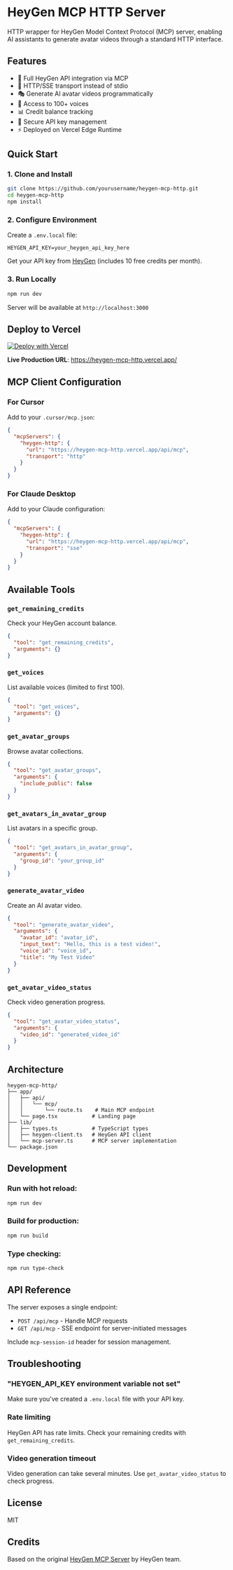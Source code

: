 # HeyGen MCP HTTP Server

HTTP wrapper for HeyGen Model Context Protocol (MCP) server, enabling AI assistants to generate avatar videos through a standard HTTP interface.

## Features

- 🚀 Full HeyGen API integration via MCP
- 🔄 HTTP/SSE transport instead of stdio
- 🎭 Generate AI avatar videos programmatically
- 🎤 Access to 100+ voices
- 📊 Credit balance tracking
- 🔐 Secure API key management
- ⚡ Deployed on Vercel Edge Runtime

## Quick Start

### 1. Clone and Install

```bash
git clone https://github.com/yourusername/heygen-mcp-http.git
cd heygen-mcp-http
npm install
```

### 2. Configure Environment

Create a `.env.local` file:

```env
HEYGEN_API_KEY=your_heygen_api_key_here
```

Get your API key from [HeyGen](https://www.heygen.com/) (includes 10 free credits per month).

### 3. Run Locally

```bash
npm run dev
```

Server will be available at `http://localhost:3000`

## Deploy to Vercel

[![Deploy with Vercel](https://vercel.com/button)](https://vercel.com/new/clone?repository-url=https://github.com/nohavewho/heygen-mcp-http&env=HEYGEN_API_KEY&envDescription=Your%20HeyGen%20API%20key&envLink=https://www.heygen.com/)

**Live Production URL**: https://heygen-mcp-http.vercel.app/

## MCP Client Configuration

### For Cursor

Add to your `.cursor/mcp.json`:

```json
{
  "mcpServers": {
    "heygen-http": {
      "url": "https://heygen-mcp-http.vercel.app/api/mcp",
      "transport": "http"
    }
  }
}
```

### For Claude Desktop

Add to your Claude configuration:

```json
{
  "mcpServers": {
    "heygen-http": {
      "url": "https://heygen-mcp-http.vercel.app/api/mcp",
      "transport": "sse"
    }
  }
}
```

## Available Tools

### `get_remaining_credits`
Check your HeyGen account balance.

```json
{
  "tool": "get_remaining_credits",
  "arguments": {}
}
```

### `get_voices`
List available voices (limited to first 100).

```json
{
  "tool": "get_voices",
  "arguments": {}
}
```

### `get_avatar_groups`
Browse avatar collections.

```json
{
  "tool": "get_avatar_groups",
  "arguments": {
    "include_public": false
  }
}
```

### `get_avatars_in_avatar_group`
List avatars in a specific group.

```json
{
  "tool": "get_avatars_in_avatar_group",
  "arguments": {
    "group_id": "your_group_id"
  }
}
```

### `generate_avatar_video`
Create an AI avatar video.

```json
{
  "tool": "generate_avatar_video",
  "arguments": {
    "avatar_id": "avatar_id",
    "input_text": "Hello, this is a test video!",
    "voice_id": "voice_id",
    "title": "My Test Video"
  }
}
```

### `get_avatar_video_status`
Check video generation progress.

```json
{
  "tool": "get_avatar_video_status",
  "arguments": {
    "video_id": "generated_video_id"
  }
}
```

## Architecture

```
heygen-mcp-http/
├── app/
│   ├── api/
│   │   └── mcp/
│   │       └── route.ts    # Main MCP endpoint
│   └── page.tsx           # Landing page
├── lib/
│   ├── types.ts           # TypeScript types
│   ├── heygen-client.ts   # HeyGen API client
│   └── mcp-server.ts      # MCP server implementation
└── package.json
```

## Development

### Run with hot reload:

```bash
npm run dev
```

### Build for production:

```bash
npm run build
```

### Type checking:

```bash
npm run type-check
```

## API Reference

The server exposes a single endpoint:

- `POST /api/mcp` - Handle MCP requests
- `GET /api/mcp` - SSE endpoint for server-initiated messages

Include `mcp-session-id` header for session management.

## Troubleshooting

### "HEYGEN_API_KEY environment variable not set"
Make sure you've created a `.env.local` file with your API key.

### Rate limiting
HeyGen API has rate limits. Check your remaining credits with `get_remaining_credits`.

### Video generation timeout
Video generation can take several minutes. Use `get_avatar_video_status` to check progress.

## License

MIT

## Credits

Based on the original [HeyGen MCP Server](https://github.com/heygen-com/heygen-mcp) by HeyGen team.
